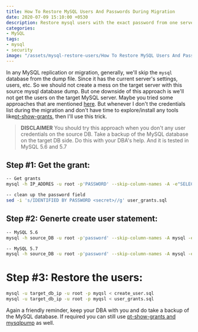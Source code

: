 ```yaml
---
title: How To Restore MySQL Users And Passwords During Migration
date: 2020-07-09 15:10:00 +0530
description: Restore mysql users with the exact password from one server to another server during migration. You can use this instead of using pt-show-grants and mysqlpump.
categories:
- MySQL
tags:
- mysql
- security
image: "/assets/mysql-restore-users/How To Restore MySQL Users And Passwords During Migration.jpg"
---
```

In any MySQL replication or migration, generally, we'll skip the `mysql` database from the dump file. Since it has the current server's settings, users, etc. So we should not create a mess on the target server with this source mysql database dump. But one downside of this approach is we'll not get the users on the target MySQL server. Maybe you tried some approaches that are mentioned [here](https://stackoverflow.com/questions/597732/backup-mysql-users). But whenever I don't the credentials list during the migration and don't have time to explore/install any tools like[pt-show-grants](https://www.percona.com/doc/percona-toolkit/LATEST/pt-show-grants.html), then I'll use this trick.

> **DISCLAIMER** You should try this approach when you don't any user credentials on the source DB. Take a backup of the MySQL database on the target DB side. Do this with your DBA's help. And it is tested in MySQL 5.6 and 5.7

## Step #1: Get the grant:

```bash
-- Get grants
mysql -h IP_ADDRES -u root -p'PASSWORD' --skip-column-names -A -e"SELECT CONCAT('SHOW GRANTS FOR ''',user,'''@''',host,''';') FROM mysql.user WHERE user<>''" | mysql -h IP_ADDRES -u root -p'PASSWORD' --skip-column-names -A | sed 's/$/;/g' > user_grants.sql

-- clean up the password field
sed -i 's/IDENTIFIED BY PASSWORD <secret>//g' user_grants.sql
```

## Step #2: Generte create user statement:

```bash
-- MySQL 5.6
mysql -h source_DB -u root -p'password' --skip-column-names -A mysql -e "SELECT Concat('create user \'', user, '\'@\'', host, '\' IDENTIFIED WITH \'mysql_native_password\' AS \'', password,'\';') FROM   mysql.user where user not in ('mysql.session','mysql.sys','debian-sys-maint','root');" > create_user.sql

-- MySQL 5.7
mysql -h source_DB -u root -p'password' --skip-column-names -A mysql -e "SELECT Concat('create user \'', user, '\'@\'', host, '\' IDENTIFIED WITH \'mysql_native_password\' AS \'', authentication_string,'\';') FROM   mysql.user where user not in ('mysql.session','mysql.sys','debian-sys-maint','root');" > create_user.sql
```
# Step #3: Restore the users:

```bash
mysql -u target_db_ip -u root -p myqsl < create_user.sql
mysql -u target_db_ip -u root -p myqsl < user_grants.sql
```

Again a friendly reminder, keep your DBA with you and do take a backup of the MySQL database. If required you can still use [pt-show-grants and mysqlpump](https://mysqlstepbystep.com/2018/05/14/backing-up-users-and-privileges-in-mysql/) as well.

